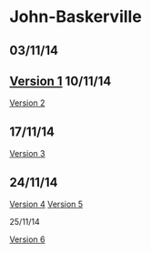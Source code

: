 John-Baskerville
================
03/11/14
----
[Version 1](http://ingahampton.github.io/John-Baskerville/version-1.html)
10/11/14
----
[Version 2](http://ingahampton.github.io/John-Baskerville/version-2.html)

17/11/14
----
[Version 3](http://ingahampton.github.io/John-Baskerville/version-3.html)

24/11/14
----
[Version 4](http://ingahampton.github.io/John-Baskerville/version-4.html)
[Version 5]()

25/11/14

[Version 6]()
